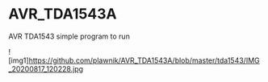 # AVR_TDA1543A
AVR TDA1543 simple program to run


![img1]https://github.com/plawnik/AVR_TDA1543A/blob/master/tda1543/IMG_20200817_120228.jpg
